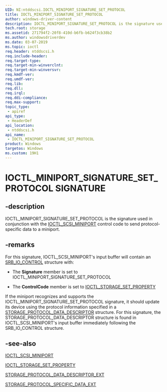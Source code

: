 ```yaml
---
UID: NI:ntddscsi.IOCTL_MINIPORT_SIGNATURE_SET_PROTOCOL
title: IOCTL_MINIPORT_SIGNATURE_SET_PROTOCOL
author: windows-driver-content
description: IOCTL_MINIPORT_SIGNATURE_SET_PROTOCOL is the signature used in conjunction with the IOCTL_SCSI_MINIPORT control code to send protocol-specific data to a miniport. 
tech.root: storage
ms.assetid: 271794f2-20f8-410d-b6fb-b624f3cb38b2
ms.author: windowsdriverdev
ms.date: 03-07-2019
ms.topic: ioctl
req.header: ntddscsi.h
req.include-header:
req.target-type:
req.target-min-winverclnt:
req.target-min-winversvr:
req.kmdf-ver:
req.umdf-ver:
req.lib:
req.dll:
req.irql: 
req.ddi-compliance:
req.max-support:
topic_type: 
 - apiref
api_type: 
 - HeaderDef
api_location: 
 - ntddscsi.h
api_name: 
 - IOCTL_MINIPORT_SIGNATURE_SET_PROTOCOL
product: Windows
targetos: Windows
ms.custom: 19H1
---
```


# IOCTL_MINIPORT_SIGNATURE_SET_PROTOCOL SIGNATURE

## -description

IOCTL_MINIPORT_SIGNATURE_SET_PROTOCOL is the signature used in conjunction with the [IOCTL_SCSI_MINIPORT](ni-ntddscsi-ioctl_scsi_miniport.md) control code to send protocol-specific data to a miniport.

## -remarks

For this signature, IOCTL_SCSI_MINIPORT's input buffer will contain an [SRB_IO_CONTROL](ns-ntddscsi-_srb_io_control.md) structure with:

* The **Signature** member is set to IOCTL_MINIPORT_SIGNATURE_SET_PROTOCOL

* The **ControlCode** member is set to [IOCTL_STORAGE_SET_PROPERTY](https://docs.microsoft.com/windows-hardware/drivers/ddi/content/ntddstor/ni-ntddstor-ioctl_storage_set_property)

If the miniport recognizes and supports the IOCTL_MINIPORT_SIGNATURE_SET_PROTOCOL signature, it should update its device using the protocol information specified in a [STORAGE_PROTOCOL_DATA_DESCRIPTOR](https://docs.microsoft.com/windows-hardware/drivers/ddi/content/ntddstor/ns-ntddstor-_storage_protocol_data_descriptor)
structure. For this signature, the STORAGE_PROTOCOL_DATA_DESCRIPTOR structure is found in IOCTL_SCSI_MINIPORT's input buffer immediately following the SRB_IO_CONTROL structure.

## -see-also

[IOCTL_SCSI_MINIPORT](ni-ntddscsi-ioctl_scsi_miniport.md)

[IOCTL_STORAGE_SET_PROPERTY](https://docs.microsoft.com/windows-hardware/drivers/ddi/content/ntddstor/ni-ntddstor-ioctl_storage_set_property)

[STORAGE_PROTOCOL_DATA_DESCRIPTOR_EXT](ns-ntddstor-storage_protocol_data_descriptor_ext.md)

[STORAGE_PROTOCOL_SPECIFIC_DATA_EXT](ns-ntddstor-storage_protocol_specific_data_ext.md)
